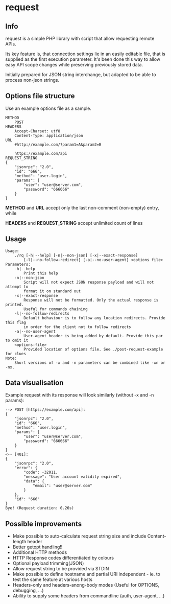 # request

## Info ##
request is a simple PHP library with script that allow requesting remote APIs.

Its key feature is, that connection settings lie in an easily editable file, that is supplied as the first execution parameter. It's been done this way to allow easy API scope changes while preserving previously stored data.

Initially prepared for JSON string interchange, but adapted to be able to process non-json strings.

## Options file structure ##
Use an example options file as a sample.

```
METHOD
	POST
HEADERS
	Accept-Charset: utf8
	Content-Type: application/json
URL
	#http://example.com/?param1=A&param2=B

	https://example.com/api
REQUEST_STRING
{
	"jsonrpc": "2.0",
	"id": "666",
	"method": "user.login",
	"params": {
		"user": "user@server.com",
		"password": "666666"
	}
}
```
**METHOD** and **URL** accept only the last non-comment (non-empty) entry, while

**HEADERS** and **REQUEST_STRING** accept unlimited count of lines

## Usage ##

```
Usage:
	./rq [-h|--help] [-n|--non-json] [-x|--exact-response]
		[-l|--no-follow-redirect] [-a|--no-user-agent] <options file>
Parameters:
	-h|--help
		Print this help
	-n|--non-json
		Script will not expect JSON response payload and will not attempt to
		format it on standard out
	-x|--exact-response
		Response will not be formatted. Only the actual response is printed.
		Useful for commands chaining
	-l|--no-follow-redirects
		Default behaviour is to follow any location redirects. Provide this flag
		in order for the client not to follow redirects
	-a|--no-user-agent
		User-agent header is being added by default. Provide this par to omit it
	<options-file>
		Provided location of options file. See ./post-request-example for clues
Note:
	Short versions of -x and -n parameters can be combined like -xn or -nx.
```

## Data visualisation ##

Example request with its response will look similarly (without -x and -n params):

```
--> POST [https://example.com/api]:
{
	"jsonrpc": "2.0",
	"id": "666",
	"method": "user.login",
	"params": {
		"user": "user@server.com",
		"password": "666666"
	}
}
<-- [401]:
{
	"jsonrpc": "2.0",
	"error": {
		"code": -32011,
		"message": "User account validity expired",
		"data": {
			"email": "user@server.com"
		}
	},
	"id": "666"
}
Bye! (Request duration: 0.26s)
```

## Possible improvements ##

* Make possible to auto-calculate request string size and include Content-length header
* Better getopt handling!!
* Additional HTTP methods
* HTTP Response codes differentiated by colours
* Optional payload trimming(JSON)
* Allow request string to be provided via STDIN
* Make possible to define hostname and partial URI independent - ie. to test the same feature at various hosts
* Headers-only and headers-anong-body modes (Useful for OPTIONS, debugging, ...)
* Ability to supply some headers from commandline (auth, user-agent, ...)
